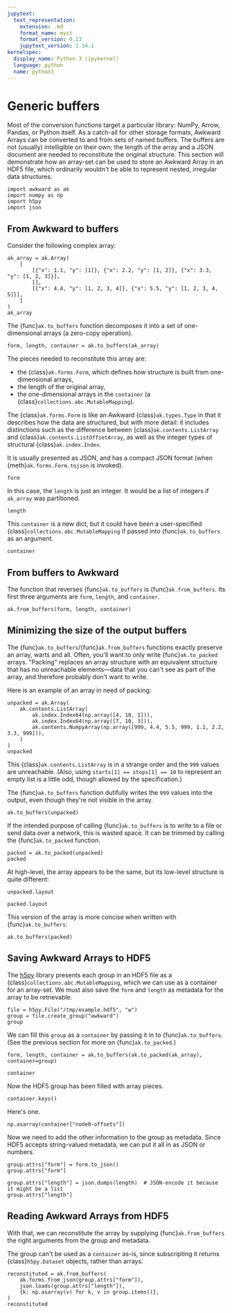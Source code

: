 ```yaml
---
jupytext:
  text_representation:
    extension: .md
    format_name: myst
    format_version: 0.13
    jupytext_version: 1.14.1
kernelspec:
  display_name: Python 3 (ipykernel)
  language: python
  name: python3
---
```


Generic buffers
===============

Most of the conversion functions target a particular library: NumPy, Arrow, Pandas, or Python itself. As a catch-all for other storage formats, Awkward Arrays can be converted to and from sets of named buffers. The buffers are not (usually) intelligible on their own; the length of the array and a JSON document are needed to reconstitute the original structure. This section will demonstrate how an array-set can be used to store an Awkward Array in an HDF5 file, which ordinarily wouldn't be able to represent nested, irregular data structures.

```{code-cell} ipython3
import awkward as ak
import numpy as np
import h5py
import json
```

From Awkward to buffers
-----------------------

Consider the following complex array:

```{code-cell} ipython3
ak_array = ak.Array(
    [
        [{"x": 1.1, "y": [1]}, {"x": 2.2, "y": [1, 2]}, {"x": 3.3, "y": [1, 2, 3]}],
        [],
        [{"x": 4.4, "y": [1, 2, 3, 4]}, {"x": 5.5, "y": [1, 2, 3, 4, 5]}],
    ]
)
ak_array
```

The {func}`ak.to_buffers` function decomposes it into a set of one-dimensional arrays (a zero-copy operation).

```{code-cell} ipython3
form, length, container = ak.to_buffers(ak_array)
```

The pieces needed to reconstitute this array are:

   * the {class}`ak.forms.Form`, which defines how structure is built from one-dimensional arrays,
   * the length of the original array,
   * the one-dimensional arrays in the `container` (a {class}`collections.abc.MutableMapping`).

The {class}`ak.forms.Form` is like an Awkward {class}`ak.types.Type` in that it describes how the data are structured, but with more detail: it includes distinctions such as the difference between {class}`ak.contents.ListArray` and {class}`ak.contents.ListOffsetArray`, as well as the integer types of structural {class}`ak.index.Index`.

It is usually presented as JSON, and has a compact JSON format (when {meth}`ak.forms.Form.tojson` is invoked).

```{code-cell} ipython3
form
```

In this case, the `length` is just an integer. It would be a list of integers if `ak_array` was partitioned.

```{code-cell} ipython3
length
```

This `container` is a new dict, but it could have been a user-specified {class}`collections.abc.MutableMapping` if passed into {func}`ak.to_buffers` as an argument.

```{code-cell} ipython3
container
```

From buffers to Awkward
-----------------------

The function that reverses {func}`ak.to_buffers` is {func}`ak.from_buffers`. Its first three arguments are `form`, `length`, and `container`.

```{code-cell} ipython3
ak.from_buffers(form, length, container)
```

Minimizing the size of the output buffers
-----------------------------------------

The {func}`ak.to_buffers`/{func}`ak.from_buffers` functions exactly preserve an array, warts and all. Often, you'll want to only write {func}`ak.to_packed` arrays. "Packing" replaces an array structure with an equivalent structure that has no unreachable elements—data that you can't see as part of the array, and therefore probably don't want to write.

Here is an example of an array in need of packing:

```{code-cell} ipython3
unpacked = ak.Array(
    ak.contents.ListArray(
        ak.index.Index64(np.array([4, 10, 1])),
        ak.index.Index64(np.array([7, 10, 3])),
        ak.contents.NumpyArray(np.array([999, 4.4, 5.5, 999, 1.1, 2.2, 3.3, 999])),
    )
)
unpacked
```

This {class}`ak.contents.ListArray` is in a strange order and the `999` values are unreachable. (Also, using `starts[1] == stops[1] == 10` to represent an empty list is a little odd, though allowed by the specification.)

The {func}`ak.to_buffers` function dutifully writes the `999` values into the output, even though they're not visible in the array.

```{code-cell} ipython3
ak.to_buffers(unpacked)
```

If the intended purpose of calling {func}`ak.to_buffers` is to write to a file or send data over a network, this is wasted space. It can be trimmed by calling the {func}`ak.to_packed` function.

```{code-cell} ipython3
packed = ak.to_packed(unpacked)
packed
```

At high-level, the array appears to be the same, but its low-level structure is quite different:

```{code-cell} ipython3
unpacked.layout
```

```{code-cell} ipython3
packed.layout
```

This version of the array is more concise when written with {func}`ak.to_buffers`:

```{code-cell} ipython3
ak.to_buffers(packed)
```

Saving Awkward Arrays to HDF5
-----------------------------

The [h5py](https://www.h5py.org/) library presents each group in an HDF5 file as a {class}`collections.abc.MutableMapping`, which we can use as a container for an array-set. We must also save the `form` and `length` as metadata for the array to be retrievable.

```{code-cell} ipython3
file = h5py.File("/tmp/example.hdf5", "w")
group = file.create_group("awkward")
group
```

We can fill this `group` as a `container` by passing it in to {func}`ak.to_buffers`. (See the previous section for more on {func}`ak.to_packed`.)

```{code-cell} ipython3
form, length, container = ak.to_buffers(ak.to_packed(ak_array), container=group)
```

```{code-cell} ipython3
container
```

Now the HDF5 group has been filled with array pieces.

```{code-cell} ipython3
container.keys()
```

Here's one.

```{code-cell} ipython3
np.asarray(container["node0-offsets"])
```

Now we need to add the other information to the group as metadata. Since HDF5 accepts string-valued metadata, we can put it all in as JSON or numbers.

```{code-cell} ipython3
group.attrs["form"] = form.to_json()
group.attrs["form"]
```

```{code-cell} ipython3
group.attrs["length"] = json.dumps(length)  # JSON-encode it because it might be a list
group.attrs["length"]
```

Reading Awkward Arrays from HDF5
--------------------------------

With that, we can reconstitute the array by supplying {func}`ak.from_buffers` the right arguments from the group and metadata.

The group can't be used as a `container` as-is, since subscripting it returns {class}`h5py.Dataset` objects, rather than arrays.

```{code-cell} ipython3
reconstituted = ak.from_buffers(
    ak.forms.from_json(group.attrs["form"]),
    json.loads(group.attrs["length"]),
    {k: np.asarray(v) for k, v in group.items()},
)
reconstituted
```
